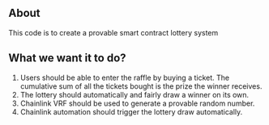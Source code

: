 ## About
This code is to create a provable smart contract lottery system 

## What we want it to do?

1. Users should be able to enter the raffle by buying a ticket. The cumulative sum of all the tickets bought is the prize the winner receives.
2. The lottery should automatically and fairly draw a winner on its own.
3. Chainlink VRF should be used to generate a provable random number.
4. Chainlink automation should trigger the lottery draw automatically.
